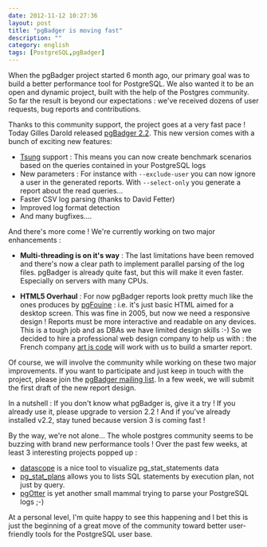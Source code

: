 ```yaml
---
date: 2012-11-12 10:27:36 
layout: post
title: "pgBadger is moving fast"
description: ""
category: english
tags: [PostgreSQL,pgBadger]
---
```


When the pgBadger project started 6 month ago, our primary goal was to
build a better performance tool for PostgreSQL. We also wanted it to be
an open and dynamic project, built with the help of the Postgres
community. So far the result is beyond our expectations : we've received
dozens of user requests, bug reports and contributions.

<!-- More -->

Thanks to this community support, the project goes at a very fast pace !
Today Gilles Darold released [pgBadger
2.2](http://www.dalibo.org/pgbadger_2.2_released). This new version
comes with a bunch of exciting new features:

-   [Tsung](http://tsung.erlang-projects.org) support : This means you
    can now create benchmark scenarios based on the queries contained in
    your PostgreSQL logs
-   New parameters : For instance with `--exclude-user` you can now
    ignore a user in the generated reports. With `--select-only` you
    generate a report about the read queries...
-   Faster CSV log parsing (thanks to David Fetter)
-   Improved log format detection
-   And many bugfixes....

And there's more come ! We're currently working on two major
enhancements :

-   **Multi-threading is on it's way** : The last limitations have been
    removed and there's now a clear path to implement parallel parsing
    of the log files. pgBadger is already quite fast, but this will make
    it even faster. Especially on servers with many CPUs.

-   **HTML5 Overhaul** : For now pgBadger reports look pretty much like
    the ones produces by
    [pgFouine](http://pgfouine.projects.pgfoundry.org) : i.e. it's just
    basic HTML aimed for a desktop screen. This was fine in 2005, but
    now we need a responsive design ! Reports must be more interactive
    and readable on any devices. This is a tough job and as DBAs we have
    limited design skills :-) So we decided to hire a professional web
    design company to help us with : the French company [art is
    code](http://www.artiscode.net/) will work with us to build a
    smarter report.

Of course, we will involve the community while working on these two
major improvements. If you want to participate and just keep in touch
with the project, please join the [pgBadger mailing
list](https://listes.dalibo.com/cgi-bin/mailman/listinfo/pgbadger). In a
few week, we will submit the first draft of the new report design.

In a nutshell : If you don't know what pgBadger is, give it a try ! If
you already use it, please upgrade to version 2.2 ! And if you've
already installed v2.2, stay tuned because version 3 is coming fast !

By the way, we're not alone... The whole postgres community seems to be
buzzing with brand new performance tools ! Over the past few weeks, at
least 3 interesting projects popped up :

-   [datascope](http://datascope.herokuapp.com/) is a nice tool to
    visualize pg\_stat\_statements data
-   [pg\_stat\_plans](http://www.2ndquadrant.com/en/pg_stat_plans/)
    allows you to lists SQL statements by execution plan, not just by
    query.
-   [pgOtter](https://github.com/omniti-labs/pgOtter) is yet another
    small mammal trying to parse your PostgreSQL logs ;-)

At a personal level, I'm quite happy to see this happening and I bet
this is just the beginning of a great move of the community toward
better user-friendly tools for the PostgreSQL user base.


